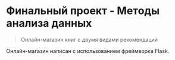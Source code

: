 # Финальный проект - Методы анализа данных
> Онлайн-магазин книг с двумя видами рекомендаций

Онлайн-магазин написан с использованием фреймворка Flask. 
